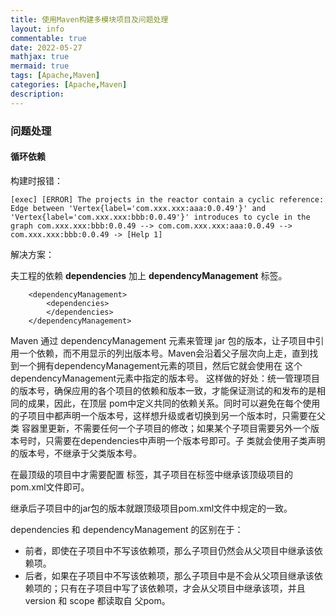 ```yaml
---
title: 使用Maven构建多模块项目及问题处理
layout: info
commentable: true
date: 2022-05-27
mathjax: true
mermaid: true
tags: [Apache,Maven]
categories: [Apache,Maven]
description: 
---
```


### 问题处理

#### 循环依赖

构建时报错：

```
[exec] [ERROR] The projects in the reactor contain a cyclic reference: Edge between 'Vertex{label='com.xxx.xxx:aaa:0.0.49'}' and 'Vertex{label='com.xxx.xxx:bbb:0.0.49'}' introduces to cycle in the graph com.xxx.xxx:bbb:0.0.49 --> com.com.xxx.xxx:aaa:0.0.49 --> com.xxx.xxx:bbb:0.0.49 -> [Help 1]
```

解决方案：

夫工程的依赖 **dependencies** 加上 **dependencyManagement** 标签。

```
    <dependencyManagement>
        <dependencies>
        </dependencies>
    </dependencyManagement>
```

Maven 通过 dependencyManagement 元素来管理 jar 包的版本，让⼦项⽬中引⽤⼀个依赖，⽽不⽤显⽰的列出版本号。Maven会沿着⽗⼦层次向上⾛，直到找到⼀个拥有dependencyManagement元素的项⽬，然后它就会使⽤在
这个dependencyManagement元素中指定的版本号。
这样做的好处：统⼀管理项⽬的版本号，确保应⽤的各个项⽬的依赖和版本⼀致，才能保证测试的和发布的是相同的成果，因此，在顶层
pom中定义共同的依赖关系。同时可以避免在每个使⽤的⼦项⽬中都声明⼀个版本号，这样想升级或者切换到另⼀个版本时，只需要在⽗类
容器⾥更新，不需要任何⼀个⼦项⽬的修改；如果某个⼦项⽬需要另外⼀个版本号时，只需要在dependencies中声明⼀个版本号即可。⼦
类就会使⽤⼦类声明的版本号，不继承于⽗类版本号。

在最顶级的项⽬中才需要配置 <dependencyManagement>标签，其⼦项⽬在<parent>标签中继承该顶级项⽬的pom.xml⽂件即可。

继承后⼦项⽬中的jar包的版本就跟顶级项⽬pom.xml⽂件中规定的⼀致。

dependencies 和 dependencyManagement 的区别在于：

- 前者，即使在⼦项⽬中不写该依赖项，那么⼦项⽬仍然会从⽗项⽬中继承该依赖项。
- 后者，如果在⼦项⽬中不写该依赖项，那么⼦项⽬中是不会从⽗项⽬继承该依赖项的；只有在⼦项⽬中写了该依赖项，才会从⽗项⽬中继承该项，并且version 和 scope 都读取⾃ ⽗pom。



